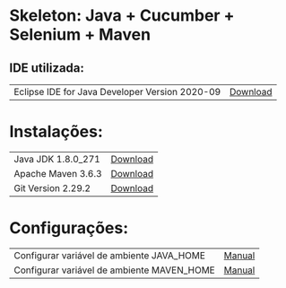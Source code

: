 # Skeleton: Java + Cucumber + Selenium + Maven

## IDE utilizada:

|                                                |                     |   
| :--------------------------------------------- | :------------------ |   
| Eclipse IDE for Java Developer Version 2020-09 | [Download](https://www.eclipse.org/downloads/packages/release/2020-09/m2/eclipse-ide-java-developers) |

# Instalações:

|                    |                     |   
| :----------------- | :------------------ |   
| Java JDK 1.8.0_271 | [Download](https://www.oracle.com/br/java/technologies/javase/javase-jdk8-downloads.html) |  
| Apache Maven 3.6.3 | [Download](https://maven.apache.org/download.cgi) |  
| Git Version 2.29.2 | [Download](https://git-scm.com/downloads) |  

# Configurações:

|                                            |                     |   
| :----------------------------------------- | :------------------ |  
| Configurar variável de ambiente JAVA_HOME  | [Manual](https://docs.oracle.com/en/cloud/saas/enterprise-performance-management-common/diepm/epm_set_java_home_104x6dd63633_106x6dd6441c.html) |  
| Configurar variável de ambiente MAVEN_HOME | [Manual](https://www.tutorialspoint.com/maven/maven_environment_setup.htm) | 
